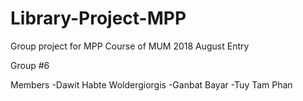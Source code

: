 # Library-Project-MPP

Group project for MPP Course of MUM 2018 August Entry

Group #6

Members
-Dawit Habte Woldergiorgis
-Ganbat Bayar
-Tuy Tam Phan